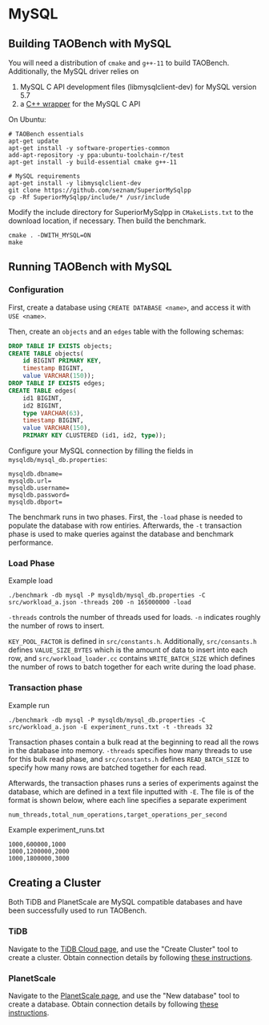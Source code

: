 # MySQL

## Building TAOBench with MySQL
You will need a distribution of `cmake` and `g++-11` to build TAOBench. Additionally, the MySQL driver relies on

1. MySQL C API development files (libmysqlclient-dev) for MySQL version 5.7
2. a [C++ wrapper](https://github.com/seznam/SuperiorMySqlpp) for the MySQL C API

On Ubuntu:
```
# TAOBench essentials
apt-get update
apt-get install -y software-properties-common
add-apt-repository -y ppa:ubuntu-toolchain-r/test
apt-get install -y build-essential cmake g++-11

# MySQL requirements
apt-get install -y libmysqlclient-dev
git clone https://github.com/seznam/SuperiorMySqlpp
cp -Rf SuperiorMySqlpp/include/* /usr/include
```

Modify the include directory for SuperiorMySqlpp in `CMakeLists.txt` to the download location, if necessary. Then build the benchmark.
```
cmake . -DWITH_MYSQL=ON
make
```

## Running TAOBench with MySQL
### Configuration
First, create a database using `CREATE DATABASE <name>`, and access it with
`USE <name>`.

Then, create an `objects` and an `edges` table with the following schemas:
```sql
DROP TABLE IF EXISTS objects;
CREATE TABLE objects(
    id BIGINT PRIMARY KEY,
    timestamp BIGINT,
    value VARCHAR(150));
DROP TABLE IF EXISTS edges;
CREATE TABLE edges(
    id1 BIGINT,
    id2 BIGINT,
    type VARCHAR(63),
    timestamp BIGINT,
    value VARCHAR(150),
    PRIMARY KEY CLUSTERED (id1, id2, type));
```

Configure your MySQL connection by filling the fields in `mysqldb/mysql_db.properties`:
```
mysqldb.dbname=
mysqldb.url=
mysqldb.username=
mysqldb.password=
mysqldb.dbport=
```

The benchmark runs in two phases. First, the `-load` phase is needed to populate the database with row entiries. Afterwards, the `-t` transaction phase is used to make queries against the database and benchmark performance. 

### Load Phase
Example load
```
./benchmark -db mysql -P mysqldb/mysql_db.properties -C src/workload_a.json -threads 200 -n 165000000 -load
```
`-threads` controls the number of threads used for loads. `-n` indicates roughly the number of rows to insert.

`KEY_POOL_FACTOR` is defined in `src/constants.h`. Additionally, `src/consants.h` defines `VALUE_SIZE_BYTES` which is the amount of data to insert into each row, and `src/workload_loader.cc` contains `WRITE_BATCH_SIZE` which defines the number of rows to batch together for each write during the load phase.

### Transaction phase
Example run
```
./benchmark -db mysql -P mysqldb/mysql_db.properties -C src/workload_a.json -E experiment_runs.txt -t -threads 32
```
Transaction phases contain a bulk read at the beginning to read all the rows in the database into memory. `-threads` specifies how many threads to use for this bulk read phase, and `src/constants.h` defines `READ_BATCH_SIZE` to specify how many rows are batched together for each read. 

Afterwards, the transaction phases runs a series of experiments against the database, which are defined in a text file inputted with `-E`. The file is of the format is shown below, where each line specifies a separate experiment
```
num_threads,total_num_operations,target_operations_per_second
```

Example experiment_runs.txt
```
1000,600000,1000
1000,1200000,2000
1000,1800000,3000
```

## Creating a Cluster
Both TiDB and PlanetScale are MySQL compatible databases and have been
successfully used to run TAOBench.

### TiDB
Navigate to the [TiDB Cloud page](https://tidbcloud.com/console/clusters), and use the "Create Cluster" tool to create a cluster. Obtain connection details by following [these instructions](https://docs.pingcap.com/tidbcloud/connect-to-tidb-cluster).

### PlanetScale
Navigate to the [PlanetScale page](https://app.planetscale.com), and use the "New database" tool to create a database. Obtain connection details by following [these instructions](https://docs.planetscale.com/tutorials/connect-any-application).

